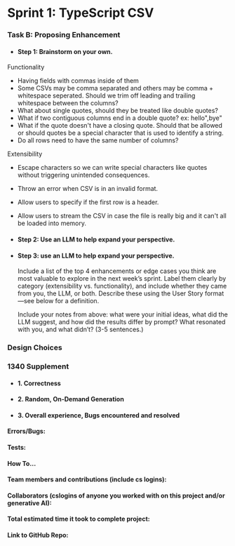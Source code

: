 # Sprint 1: TypeScript CSV

### Task B: Proposing Enhancement

- #### Step 1: Brainstorm on your own.

Functionality
- Having fields with commas inside of them
- Some CSVs may be comma separated and others may be comma + whitespace seperated. Should we trim off leading and trailing whitespace between the columns?
- What about single quotes, should they be treated like double quotes?
- What if two contiguous columns end in a double quote? ex: hello",bye"
- What if the quote doesn't have a closing quote. Should that be allowed or should quotes be a special character that is used to identify a string.
- Do all rows need to have the same number of columns?

Extensibility
- Escape characters so we can write special characters like quotes without triggering unintended consequences.
- Throw an error when CSV is in an invalid format.
- Allow users to specify if the first row is a header.
- Allow users to stream the CSV in case the file is really big and it can't all be loaded into memory.

- #### Step 2: Use an LLM to help expand your perspective.

- #### Step 3: use an LLM to help expand your perspective.

    Include a list of the top 4 enhancements or edge cases you think are most valuable to explore in the next week’s sprint. Label them clearly by category (extensibility vs. functionality), and include whether they came from you, the LLM, or both. Describe these using the User Story format—see below for a definition. 

    Include your notes from above: what were your initial ideas, what did the LLM suggest, and how did the results differ by prompt? What resonated with you, and what didn’t? (3-5 sentences.) 

### Design Choices

### 1340 Supplement

- #### 1. Correctness

- #### 2. Random, On-Demand Generation

- #### 3. Overall experience, Bugs encountered and resolved
#### Errors/Bugs:
#### Tests:
#### How To…

#### Team members and contributions (include cs logins):

#### Collaborators (cslogins of anyone you worked with on this project and/or generative AI):
#### Total estimated time it took to complete project:
#### Link to GitHub Repo:  

